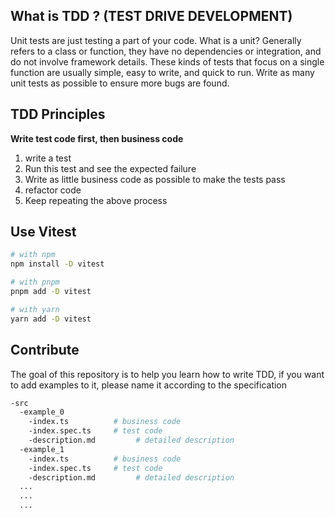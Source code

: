 ## What is TDD ? (TEST DRIVE DEVELOPMENT)

Unit tests are just testing a part of your code. What is a unit? Generally refers to a class or function, they have no dependencies or integration, and do not involve framework details. These kinds of tests that focus on a single function are usually simple, easy to write, and quick to run. Write as many unit tests as possible to ensure more bugs are found.

## TDD Principles

**Write test code first, then business code**

1. write a test
2. Run this test and see the expected failure
3. Write as little business code as possible to make the tests pass
4. refactor code
5. Keep repeating the above process

## Use Vitest

```bash
# with npm
npm install -D vitest

# with pnpm
pnpm add -D vitest

# with yarn
yarn add -D vitest
```

## Contribute
The goal of this repository is to help you learn how to write TDD, if you want to add examples to it, please name it according to the specification

```bash
-src
  -example_0
    -index.ts          # business code
    -index.spec.ts     # test code
    -description.md         # detailed description
  -example_1
    -index.ts          # business code
    -index.spec.ts     # test code
    -description.md         # detailed description
  ...
  ...
  ...
```